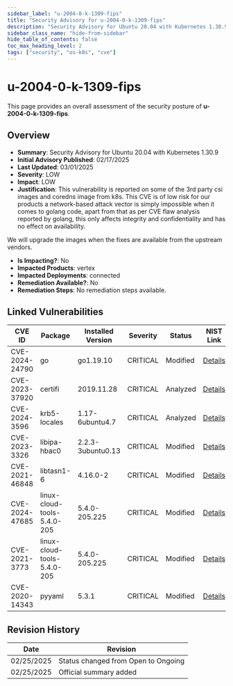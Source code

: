 ```yaml
---
sidebar_label: "u-2004-0-k-1309-fips"
title: "Security Advisory for u-2004-0-k-1309-fips"
description: "Security Advisory for Ubuntu 20.04 with Kubernetes 1.30.9"
sidebar_class_name: "hide-from-sidebar"
hide_table_of_contents: false
toc_max_heading_level: 2
tags: ["security", "os-k8s", "cve"]
---
```


# u-2004-0-k-1309-fips

This page provides an overall assessment of the security posture of **u-2004-0-k-1309-fips**.

## Overview

- **Summary**: Security Advisory for Ubuntu 20.04 with Kubernetes 1.30.9
- **Initial Advisory Published**: 02/17/2025
- **Last Updated**: 03/01/2025
- **Severity**: LOW
- **Impact**: LOW
- **Justification**: This vulnerability is reported on some of the 3rd party csi images and coredns image from k8s. This CVE is of low risk for our products a network-based attack vector is 
simply impossible when it comes to golang code, apart from that as per CVE flaw analysis reported by golang, this only affects integrity and confidentiality and has no 
effect on availability. 

We will upgrade the images when the fixes are available from the upstream vendors.
- **Is Impacting?**: No
- **Impacted Products**: vertex
- **Impacted Deployments**: connected
- **Remediation Available?**: No
- **Remediation Steps**: No remediation steps available.

## Linked Vulnerabilities

| CVE ID | Package | Installed Version | Severity | Status | NIST Link |
|--------|---------|-------------------|----------|--------|----------|
| CVE-2024-24790 | go | go1.19.10 | CRITICAL | Modified | [Details](https://nvd.nist.gov/vuln/detail/CVE-2024-24790) |
| CVE-2023-37920 | certifi | 2019.11.28 | CRITICAL | Analyzed | [Details](https://nvd.nist.gov/vuln/detail/CVE-2023-37920) |
| CVE-2024-3596 | krb5-locales | 1.17-6ubuntu4.7 | CRITICAL | Analyzed | [Details](https://nvd.nist.gov/vuln/detail/CVE-2024-3596) |
| CVE-2023-3326 | libipa-hbac0 | 2.2.3-3ubuntu0.13 | CRITICAL | Modified | [Details](https://nvd.nist.gov/vuln/detail/CVE-2023-3326) |
| CVE-2021-46848 | libtasn1-6 | 4.16.0-2 | CRITICAL | Modified | [Details](https://nvd.nist.gov/vuln/detail/CVE-2021-46848) |
| CVE-2024-47685 | linux-cloud-tools-5.4.0-205 | 5.4.0-205.225 | CRITICAL | Modified | [Details](https://nvd.nist.gov/vuln/detail/CVE-2024-47685) |
| CVE-2021-3773 | linux-cloud-tools-5.4.0-205 | 5.4.0-205.225 | CRITICAL | Modified | [Details](https://nvd.nist.gov/vuln/detail/CVE-2021-3773) |
| CVE-2020-14343 | pyyaml | 5.3.1 | CRITICAL | Modified | [Details](https://nvd.nist.gov/vuln/detail/CVE-2020-14343) |


## Revision History

| Date | Revision |
| --- | --- |
| 02/25/2025 | Status changed from Open to Ongoing |
| 02/25/2025 | Official summary added |
